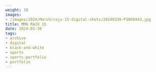 ```yaml
---
weight: 10
images:
- /images/2024/March/raju-15-digital-shots/20240330-P1060443.jpg
title: MMA RAJU 15
date: 2024-03-30
tags:
- archive
- digital
- black-and-white
- sports
- sports-portfolio
- portfolio
---
```


